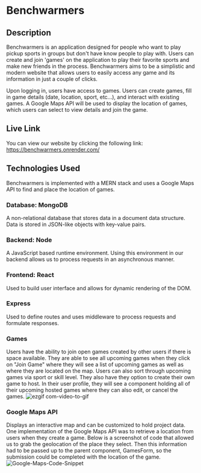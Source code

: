 # Benchwarmers

## Description
Benchwarmers is an application designed for people who want to play pickup sports in groups but don't have know people to play with. Users can create and join 'games' on the application to play their favorite sports and make new friends in the process. Benchwarmers aims to be a simplistic and modern website that allows users to easily access any game and its information in just a couple of clicks.

Upon logging in, users have access to games. Users can create games, fill in game details (date, location, sport, etc...), and interact with existing games. A Google Maps API will be used to display the location of games, which users can select to view details and join the game.

## Live Link
You can view our website by clicking the following link: https://benchwarmers.onrender.com/

## Technologies Used
Benchwarmers is implemented with a MERN stack and uses a Google Maps API to find and place the location of games.

### Database: MongoDB
A non-relational database that stores data in a document data structure. Data is stored in JSON-like objects with key-value pairs.

### Backend: Node
A JavaScript based runtime environment. Using this environment in our backend allows us to process requests in an asynchronous manner.

### Frontend: React
Used to build user interface and allows for dynamic rendering of the DOM.

### Express
Used to define routes and uses middleware to process requests and formulate responses.

### Games
Users have the ability to join open games created by other users if there is space available. They are able to see all upcoming games when they click on "Join Game" where they will see a list of upcoming games as well as where they are located on the map. Users can also sort through upcoming games via sport or skill level. They also have they option to create their own game to host. In their user profile, they will see a component holding all of their upcoming hosted games where they can also edit, or cancel the games.
![ezgif com-video-to-gif](https://github.com/seanathan3/Benchwarmers/assets/116519976/92f7c276-4216-4a18-b859-9c83b7b891b2)

### Google Maps API
Displays an interactive map and can be customized to hold project data.
One implementation of the Google Maps API was to retrieve a location from users when they create a game. Below is a screenshot of code that allowed us to grab the geolocation of the place they select. Then this information had to be passed up to the parent component, GamesForm, so the submission could be completed with the location of the game.
![Google-Maps-Code-Snippet](https://user-images.githubusercontent.com/121701827/233461863-3475b981-4331-4c06-95fc-fa6ae1cc6ab0.PNG)



